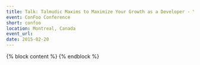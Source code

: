 ```yaml
---
title: Talk: Talmudic Maxims to Maximize Your Growth as a Developer - Yitzchok Willroth
event: ConFoo Conference
short: confoo
location: Montreal, Canada
event_url:
date: 2015-02-20
---
```

{% block content %}
{% endblock %}